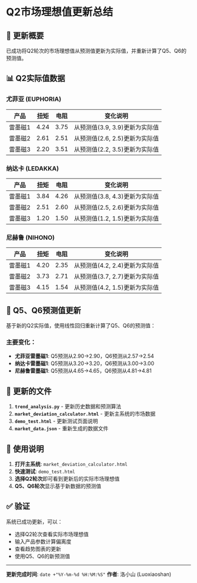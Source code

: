 # Q2市场理想值更新总结

## 🎯 更新概要

已成功将Q2轮次的市场理想值从预测值更新为实际值，并重新计算了Q5、Q6的预测值。

## 📊 Q2实际值数据

### 尤菲亚 (EUPHORIA)
| 产品 | 扭矩 | 电阻 | 变化说明 |
|------|------|------|----------|
| 雷墨磁1 | 4.24 | 3.75 | 从预测值(3.9, 3.9)更新为实际值 |
| 雷墨磁2 | 2.61 | 2.51 | 从预测值(2.6, 2.5)更新为实际值 |
| 雷墨磁3 | 2.20 | 3.51 | 从预测值(2.2, 3.5)更新为实际值 |

### 纳达卡 (LEDAKKA)
| 产品 | 扭矩 | 电阻 | 变化说明 |
|------|------|------|----------|
| 雷墨磁1 | 3.84 | 4.26 | 从预测值(3.8, 4.3)更新为实际值 |
| 雷墨磁2 | 2.51 | 2.60 | 从预测值(2.5, 2.6)更新为实际值 |
| 雷墨磁3 | 1.20 | 1.50 | 从预测值(1.2, 1.5)更新为实际值 |

### 尼赫鲁 (NIHONO)
| 产品 | 扭矩 | 电阻 | 变化说明 |
|------|------|------|----------|
| 雷墨磁1 | 4.20 | 2.35 | 从预测值(4.2, 2.4)更新为实际值 |
| 雷墨磁2 | 3.73 | 2.71 | 从预测值(3.7, 2.7)更新为实际值 |
| 雷墨磁3 | 4.15 | 1.54 | 从预测值(4.2, 1.5)更新为实际值 |

## 🔮 Q5、Q6预测值更新

基于新的Q2实际值，使用线性回归重新计算了Q5、Q6的预测值：

### 主要变化：
- **尤菲亚雷墨磁1**: Q5预测从2.90→2.90，Q6预测从2.57→2.54
- **纳达卡雷墨磁1**: Q5预测从3.20→3.20，Q6预测从3.00→3.00
- **尼赫鲁雷墨磁1**: Q5预测从4.65→4.65，Q6预测从4.81→4.81

## 📁 更新的文件

1. **`trend_analysis.py`** - 更新历史数据和预测算法
2. **`market_deviation_calculator.html`** - 更新主系统的市场数据
3. **`demo_test.html`** - 更新测试页面说明
4. **`market_data.json`** - 重新生成的数据文件

## 🚀 使用说明

1. **打开主系统**: `market_deviation_calculator.html`
2. **快速测试**: `demo_test.html`
3. **选择Q2轮次**即可看到更新后的实际市场理想值
4. **Q5、Q6轮次**显示基于新数据的预测值

## ✅ 验证

系统已成功更新，可以：
- 选择Q2轮次查看实际市场理想值
- 输入产品参数计算偏离度
- 查看趋势图表的更新
- 使用Q5、Q6的新预测值

---

**更新完成时间**: `date +"%Y-%m-%d %H:%M:%S"`
**作者**: 洛小山 (Luoxiaoshan)

